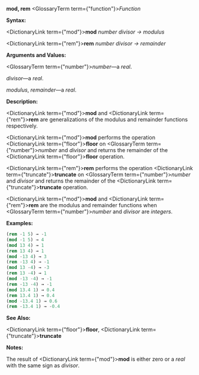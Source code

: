 **mod, rem** <GlossaryTerm  term={"function"}><i>Function</i></GlossaryTerm> 



**Syntax:** 



<DictionaryLink  term={"mod"}><b>mod</b></DictionaryLink> *number divisor → modulus* 



<DictionaryLink  term={"rem"}><b>rem</b></DictionaryLink> *number divisor → remainder* 



**Arguments and Values:** 



<GlossaryTerm  term={"number"}><i>number</i></GlossaryTerm>—a *real*. 



*divisor*—a *real*. 



*modulus*, *remainder*—a *real*. 



**Description:** 



<DictionaryLink  term={"mod"}><b>mod</b></DictionaryLink> and <DictionaryLink  term={"rem"}><b>rem</b></DictionaryLink> are generalizations of the modulus and remainder functions respectively. 



<DictionaryLink  term={"mod"}><b>mod</b></DictionaryLink> performs the operation <DictionaryLink  term={"floor"}><b>floor</b></DictionaryLink> on <GlossaryTerm  term={"number"}><i>number</i></GlossaryTerm> and *divisor* and returns the remainder of the <DictionaryLink  term={"floor"}><b>floor</b></DictionaryLink> operation. 



<DictionaryLink  term={"rem"}><b>rem</b></DictionaryLink> performs the operation <DictionaryLink  term={"truncate"}><b>truncate</b></DictionaryLink> on <GlossaryTerm  term={"number"}><i>number</i></GlossaryTerm> and *divisor* and returns the remainder of the <DictionaryLink  term={"truncate"}><b>truncate</b></DictionaryLink> operation. 



<DictionaryLink  term={"mod"}><b>mod</b></DictionaryLink> and <DictionaryLink  term={"rem"}><b>rem</b></DictionaryLink> are the modulus and remainder functions when <GlossaryTerm  term={"number"}><i>number</i></GlossaryTerm> and *divisor* are *integers*. 

**Examples:**
```lisp
(rem -1 5) → -1 
(mod -1 5) → 4 
(mod 13 4) → 1 
(rem 13 4) → 1 
(mod -13 4) → 3 
(rem -13 4) → -1 
(mod 13 -4) → -3 
(rem 13 -4) → 1 
(mod -13 -4) → -1 
(rem -13 -4) → -1 
(mod 13.4 1) → 0.4 
(rem 13.4 1) → 0.4 
(mod -13.4 1) → 0.6 
(rem -13.4 1) → -0.4 


```
**See Also:** 



<DictionaryLink  term={"floor"}><b>floor</b></DictionaryLink>, <DictionaryLink  term={"truncate"}><b>truncate</b></DictionaryLink> 



**Notes:** 



The result of <DictionaryLink  term={"mod"}><b>mod</b></DictionaryLink> is either zero or a *real* with the same sign as *divisor*. 



